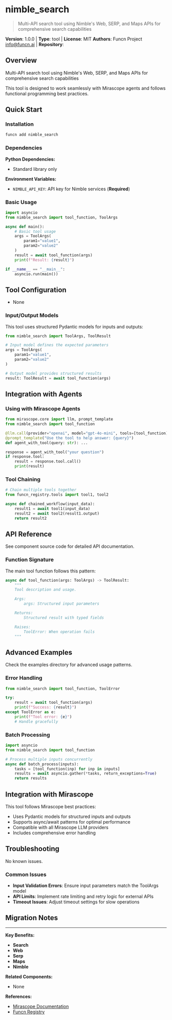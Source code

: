 # nimble_search

> Multi-API search tool using Nimble's Web, SERP, and Maps APIs for comprehensive search capabilities

**Version**: 1.0.0 | **Type**: tool | **License**: MIT
**Authors**: Funcn Project <info@funcn.ai> | **Repository**: 

## Overview

Multi-API search tool using Nimble's Web, SERP, and Maps APIs for comprehensive search capabilities

This tool is designed to work seamlessly with Mirascope agents and follows functional programming best practices.

## Quick Start

### Installation

```bash
funcn add nimble_search
```

### Dependencies

**Python Dependencies:**
- Standard library only

**Environment Variables:**
- `NIMBLE_API_KEY`: API key for Nimble services (**Required**)

### Basic Usage

```python
import asyncio
from nimble_search import tool_function, ToolArgs

async def main():
    # Basic tool usage
    args = ToolArgs(
        param1="value1",
        param2="value2"
    )
    result = await tool_function(args)
    print(f"Result: {result}")

if __name__ == "__main__":
    asyncio.run(main())
```

## Tool Configuration

- None

### Input/Output Models

This tool uses structured Pydantic models for inputs and outputs:

```python
from nimble_search import ToolArgs, ToolResult

# Input model defines the expected parameters
args = ToolArgs(
    param1="value1",
    param2="value2"
)

# Output model provides structured results
result: ToolResult = await tool_function(args)
```

## Integration with Agents

### Using with Mirascope Agents

```python
from mirascope.core import llm, prompt_template
from nimble_search import tool_function

@llm.call(provider="openai", model="gpt-4o-mini", tools=[tool_function])
@prompt_template("Use the tool to help answer: {query}")
def agent_with_tool(query: str): ...

response = agent_with_tool("your question")
if response.tool:
    result = response.tool.call()
    print(result)
```

### Tool Chaining

```python
# Chain multiple tools together
from funcn_registry.tools import tool1, tool2

async def chained_workflow(input_data):
    result1 = await tool1(input_data)
    result2 = await tool2(result1.output)
    return result2
```

## API Reference

See component source code for detailed API documentation.

### Function Signature

The main tool function follows this pattern:

```python
async def tool_function(args: ToolArgs) -> ToolResult:
    """
    Tool description and usage.

    Args:
        args: Structured input parameters

    Returns:
        Structured result with typed fields

    Raises:
        ToolError: When operation fails
    """
```

## Advanced Examples

Check the examples directory for advanced usage patterns.

### Error Handling

```python
from nimble_search import tool_function, ToolError

try:
    result = await tool_function(args)
    print(f"Success: {result}")
except ToolError as e:
    print(f"Tool error: {e}")
    # Handle gracefully
```

### Batch Processing

```python
import asyncio
from nimble_search import tool_function

# Process multiple inputs concurrently
async def batch_process(inputs):
    tasks = [tool_function(inp) for inp in inputs]
    results = await asyncio.gather(*tasks, return_exceptions=True)
    return results
```

## Integration with Mirascope

This tool follows Mirascope best practices:

- Uses Pydantic models for structured inputs and outputs
- Supports async/await patterns for optimal performance
- Compatible with all Mirascope LLM providers
- Includes comprehensive error handling

## Troubleshooting

No known issues.

### Common Issues

- **Input Validation Errors**: Ensure input parameters match the ToolArgs model
- **API Limits**: Implement rate limiting and retry logic for external APIs
- **Timeout Issues**: Adjust timeout settings for slow operations

## Migration Notes



---

**Key Benefits:**
- **Search**
- **Web**
- **Serp**
- **Maps**
- **Nimble**

**Related Components:**
- None

**References:**
- [Mirascope Documentation](https://mirascope.com)
- [Funcn Registry]()
